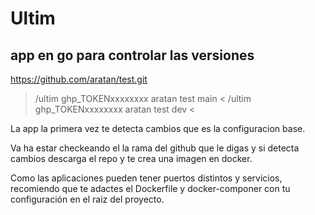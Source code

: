 # Ultim
## app en go para controlar  las versiones
https://github.com/aratan/test.git
> /ultim ghp_TOKENxxxxxxxx aratan test main <
> /ultim ghp_TOKENxxxxxxxx aratan test dev <

La app la primera vez te detecta cambios que es la configuracion base.

Va ha estar checkeando el la rama del github que le digas y si detecta
cambios descarga el repo y te crea una imagen en docker.

Como las aplicaciones pueden tener puertos distintos y servicios,
recomiendo que te adactes el Dockerfile y docker-componer
con tu configuración en el raiz del proyecto.

